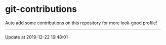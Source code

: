 # git-contributions

Auto add some contributions on this repository for more look-good profile!

---

Update at 2019-12-22 16:48:01
